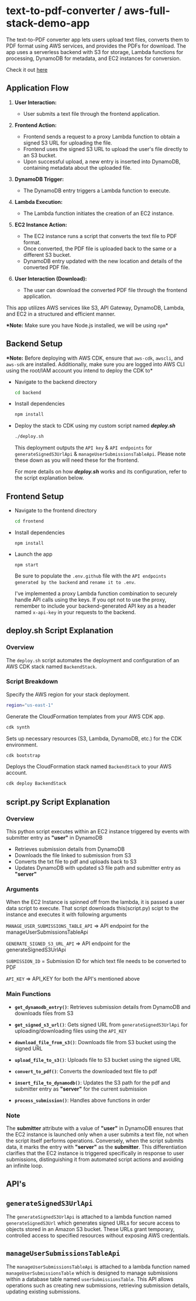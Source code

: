 # text-to-pdf-converter / aws-full-stack-demo-app

The text-to-PDF converter app lets users upload text files, converts them to PDF format using AWS services, and provides the PDFs for download. The app uses a serverless backend with S3 for storage, Lambda functions for processing, DynamoDB for metadata, and EC2 instances for conversion. 

Check it out [here](https://main.d3fcjrh4xirwm0.amplifyapp.com)

## Application Flow

1. **User Interaction:**

   - User submits a text file through the frontend application.

2. **Frontend Action:**

   - Frontend sends a request to a proxy Lambda function to obtain a signed S3 URL for uploading the file.
   - Frontend uses the signed S3 URL to upload the user's file directly to an S3 bucket.
   - Upon successful upload, a new entry is inserted into DynamoDB, containing metadata about the uploaded file.

3. **DynamoDB Trigger:**

   - The DynamoDB entry triggers a Lambda function to execute.

4. **Lambda Execution:**

   - The Lambda function initiates the creation of an EC2 instance.

5. **EC2 Instance Action:**

   - The EC2 instance runs a script that converts the text file to PDF format.
   - Once converted, the PDF file is uploaded back to the same or a different S3 bucket.
   - DynamoDB entry updated with the new location and details of the converted PDF file.

6. **User Interaction (Download):**
   - The user can download the converted PDF file through the frontend application.

This app utilizes AWS services like S3, API Gateway, DynamoDB, Lambda, and EC2 in a structured and efficient manner.

**\*Note:** Make sure you have Node.js installed, we will be using `npm`\*

## Backend Setup

**\*Note:** Before deploying with AWS CDK, ensure that `aws-cdk`, `awscli`, and `aws-sdk` are installed. Additionally, make sure you are logged into AWS CLI using the root/IAM account you intend to deploy the CDK to\*

- Navigate to the backend directory

  ```sh
  cd backend
  ```

- Install dependencies

  ```sh
  npm install
  ```

- Deploy the stack to CDK using my custom script named **_deploy.sh_**

  ```sh
  ./deploy.sh
  ```

  This deployment outputs the `API key` & `API endpoints` for `generateSignedS3UrlApi` & `manageUserSubmissionsTableApi`. Please note these down as you will need these for the frontend.

  For more details on how **_deploy.sh_** works and its configuration, refer to the script explanation below.

## Frontend Setup

- Navigate to the frontend directory

  ```sh
  cd frontend
  ```

- Install dependencies

  ```
  npm install
  ```

- Launch the app

  ```
  npm start
  ```

  Be sure to populate the `.env.github` file with the `API endpoints generated by the backend` and `rename it to .env`.

  I've implemented a proxy Lambda function combination to securely handle API calls using the keys. If you opt not to use the proxy, remember to include your backend-generated
  API key as a header named `x-api-key` in your requests to the backend.

## **deploy.sh** Script Explanation

### Overview

The `deploy.sh` script automates the deployment and configuration of an AWS CDK stack named `BackendStack`.

### Script Breakdown

Specify the AWS region for your stack deployment.

```bash
region="us-east-1"
```

Generate the CloudFormation templates from your AWS CDK app.

```bash
cdk synth
```

Sets up necessary resources (S3, Lambda, DynamoDB, etc.) for the CDK environment.

```bash
cdk bootstrap
```

Deploys the CloudFormation stack named `BackendStack` to your AWS account.

```bash
cdk deploy BackendStack
```

## **script.py** Script Explanation

### Overview

This python script executes within an EC2 instance triggered by events with submitter entry as **"user"** in DynamoDB

- Retrieves submission details from DynamoDB
- Downloads the file linked to submission from S3
- Converts the txt file to pdf and uploads back to S3
- Updates DynamoDB with updated s3 file path and submitter entry as **"server"**

### Arguments

When the EC2 Instance is spinned off from the lambda, it is passed a user data script to execute. That script downloads this(script.py) scipt to the instance and executes it with following arguments

`MANAGE_USER_SUBMISSIONS_TABLE_API` => API endpoint for the manageUserSubmissionsTableApi

`GENERATE_SIGNED_S3_URL_API` => API endpoint for the generateSignedS3UrlApi

`SUBMISSION_ID` = Submission ID for which text file needs to be converted to PDF

`API_KEY` => API_KEY for both the API's mentioned above

### Main Functions

- **`get_dynamodb_entry()`**: Retrieves submission details from DynamoDB and downloads files from S3

- **`get_signed_s3_url()`**: Gets signed URL from `generateSignedS3UrlApi` for uploading/downloading files using the `API_KEY`

- **`download_file_from_s3()`**: Downloads file from S3 bucket using the signed URL

- **`upload_file_to_s3()`**: Uploads file to S3 bucket using the signed URL
- **`convert_to_pdf()`**: Converts the downloaded text file to pdf

- **`insert_file_to_dynamodb()`**: Updates the S3 path for the pdf and submitter entry as **"server"** for the current submission

- **`process_submission()`**: Handles above functions in order

### Note

The **submitter** attribute with a value of **"user"** in DynamoDB ensures that the EC2 instance is launched only when a user submits a text file, not when the script itself performs operations. Conversely, when the script submits data, it marks the entry with **"server"** as the **submitter**. This differentiation clarifies that the EC2 instance is triggered specifically in response to user submissions, distinguishing it from automated script actions and avoiding an infinite loop.

## API's

## `generateSignedS3UrlApi`

The `generateSignedS3UrlApi` is attached to a lambda function named `generateSignedS3Url` which generates signed URLs for secure access to objects stored in an Amazon S3 bucket. These URLs grant temporary, controlled access to specified resources without exposing AWS credentials.

## `manageUserSubmissionsTableApi`

The `manageUserSubmissionsTableApi` is attached to a lambda function named `manageUserSubmissionsTable` which is designed to manage submissions within a database table named `userSubmissionsTable`. This API allows operations such as creating new submissions, retrieving submission details, updating existing submissions.
